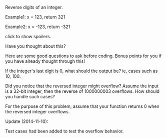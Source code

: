 Reverse digits of an integer.



Example1: x = 123, return 321

Example2: x = -123, return -321



click to show spoilers.



Have you thought about this?

Here are some good questions to ask before coding. Bonus points for you if you have already thought through this!



If the integer's last digit is 0, what should the output be? ie, cases such as 10, 100.



Did you notice that the reversed integer might overflow? Assume the input is a 32-bit integer, then the reverse of 1000000003 overflows. How should you handle such cases?



For the purpose of this problem, assume that your function returns 0 when the reversed integer overflows.



Update (2014-11-10):

Test cases had been added to test the overflow behavior.
